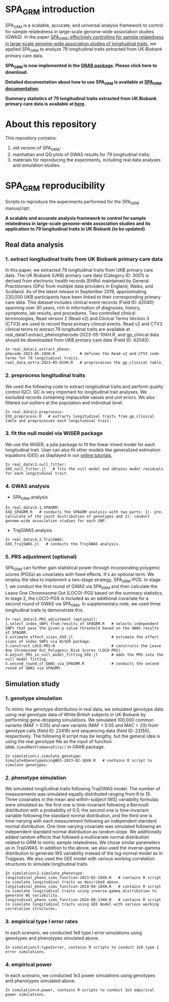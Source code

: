 # SPA<sub>GRM</sub> introduction

SPA<sub>GRM</sub> is a scalable, accurate, and universal analysis framework to control for sample relatedness in large-scale genome-wide association studies (GWAS). In the paper [SPA<sub>GRM</sub>: effectively controlling for sample relatedness in large-scale genome-wide association studies of longitudinal traits](https://www.nature.com/articles/s41467-025-56669-1), we applied SPA<sub>GRM</sub> to analyze 79 longitudinal traits extracted from UK Biobank primary care data.

**SPA<sub>GRM</sub> is now implemented in the [GRAB package](https://wenjianbi.github.io/grab.github.io/). Please click here to download.**

**Detailed documentation about how to use SPA<sub>GRM</sub> is available at [SPA<sub>GRM</sub> documentation](https://hexupku.github.io/SPAGRM.github.io/).**

**Summary statistics of 79 longitudinal traits extracted from UK Biobank primary care data is available at [here](https://zenodo.org/records/14633793).**

# About this repository

This repository contains: 
1) old version of SPA<sub>GRM</sub>;
2) manhattan and QQ plots of GWAS results for 79 longitudinal traits;
3) materials for reproducing the experiments, including real data analyses and simulation studies.

# SPA<sub>GRM</sub> reproducibility

Scripts to reproduce the experiments performed for the SPA<sub>GRM</sub> manuscript:

**A scalable and accurate analysis framework to control for sample relatedness in large-scale genome-wide association studies and its application to 79 longitudinal traits in UK Biobank (to be updated)**

## Real data analysis
### 1. extract longitudinal traits from UK Biobank primary care data

In this paper, we extracted 79 longitudinal traits from UKB primary care data. The UK Biobank (UKB) primary care data (Category ID: 3001) is derived from electronic health records (EHRs) maintained by General Practitioners (GPs) from multiple data providers in England, Wales, and Scotland. As of the latest release in September 2019, approximating 230,000 UKB participants have been linked to their corresponding primary care data. This dataset includes clinical event records (Field ID: 42040) spanning over 30 years, rich in information of diagnoses, history, symptoms, lab results, and procedures. Two controlled clinical terminologies, Read version 2 (Read v2) and Clinical Terms Version 3 (CTV3) are used to record these primary clinical events. Read v2 and CTV3 clinical terms to extract 79 longitudinal traits are available at real_data\1.extract_pheno\phecode-2023-05-10XH.R, and gp_clinical data should be downloaded from UKB primary care data (Field ID: 42040).

```
In real_data\1.extract_pheno:
phecode-2023-05-10XH.R           # defines the Read v2 and CTV3 code terms for 79 longitudinal traits.
real_data_extra-2023-05-01XH.R   # preprocesses the gp_clinical table.
```

### 2. preprocess longitudinal traits

We used the following code to extract longitudinal traits and perform quality control (QC). QC is very important for longitudinal trait analyses. We excluded records containing implausible values and unit errors. We also filtered out outliers at the population and individual level.

```
In real_data\2.preprocess:
XXX_preprocess.R   # extracts longitudinal traits from gp_clinical table and preprocesses each longitudinal trait.
```

### 3. fit the null model via WiSER package

We use the WiSER, a julia package to fit the linear mixed model for each longitudinal trait. User can also fit other models like generalized estimation equations (GEE) as diaplayed in our [online tutorials](https://hexupku.github.io/SPAGRM.github.io/).

```
In real_data\3.null_fitter:
XXX_null_fitter.jl   # fits the null model and obtains model residuals for each longitudinal trait.
```

### 4. GWAS analysis
- SPA<sub>GRM</sub> analysis 
```
In real_data\4.1.SPAGRM:
XXX_SPAGRM.R   # conducts the SPAGRM analysis with two parts: 1). pre-calculate of the joint distribution of genotypes and 2). conduct genome-wide association studies for each SNP.
```
- TrajGWAS analysis
```
In real_data\4.2.TrajGWAS:
XXX_TrajGWAS.jl   # conducts the TrajGWAS analysis.
```

### 5. PRS adjustment (optional)

SPA<sub>GRM</sub> can further gain statistical power through incorporating polygenic scores (PGSs) as covariates with fixed effects. It's an optional term. We employ the idea to implement a two-stage strategy, SPA<sub>GRM</sub>-PGS. In stage 1, we conduct the first round of GWAS via SPA<sub>GRM</sub> and then calculate the Leave One Chromosome Out (LOCO)-PGS based on the summary statistics. In stage 2, the LOCO-PGS is included as an additional covariate for a second round of GWAS via SPA<sub>GRM</sub>. In supplementary note, we used three longitudinal traits to demonstrate this.

```
In real_data\5.PRS_adjustment (optional):
1.select_index_SNPs_from_results_of_SPAGRM.R   # selects independent SNPs that pass the given p value threshold based on the GWAS results of SPAGRM.
2.estimate_effect_sizes_XXX.jl                 # estimate the effect sizes of index SNPs via WiSER package.
3.construct_LOCO-PRS.R                         # constructs the Leave One Chromosome Out Polygenic Risk Scores (LOCO-PRS).
4.adjust_PRS_in_null_model_fitting_XXX.jl      # adds the PRS into the null model fitting.
5.second_round_of_GWAS_via_SPAGRM.R            # conducts the second round of GWAS via SPAGRM.
```

## Simulation study

### 1. genotype simulation

To mimic the genotype distribution in real data, we simulated genotype data using real genotype data of White British subjects in UK Biobank by performing gene-dropping simulations. We simulated 100,000 common variants (MAF > 0.05) and rare variants (MAF < 0.05 and MAC > 20) from genotype calls (field ID: 22418) and sequencing data (field ID: 23155), respectively. The following R script may be lengthy, but the general idea is using the real genotype file as the input of function `GRAB.SimuGMatFromGenoFile()` in GRAB package.

```
In simulation\1.simulate_genotype:
SimulatedGenotypeUsingWES-2023-02-16XH.R   # contains R script to simulate genotypes.
```

### 2. phenotype simulation

We simulated longitudinal traits following TrajGWAS model. The number of measurements was simulated equally distributed ranging from 6 to 15. Three covariates in the mean and within-subject (WS) variability formulas were simulated as: the first one is time-invariant following a Bernoulli distribution with a probability of 0.5; the second one is time-invariant variable following the standard normal distribution, and the third one is time-varying with each measurement following an independent standard normal distribution. One time-varying covariate was simulated following an independent standard normal distribution as random slope. We additionally added random effects that followed a multivariate normal distribution related to GRM to mimic sample relatedness. We chose similar parameters as in TrajGWAS. In addition to the above, we also used the inverse-gamma distribution to generate WS variability instead of the log-normal model as in Trajgwas. We also used the GEE model with various working correlation structures to simulate longitudinal traits.

```
In simulation\2.simulate_phenotype:
longitudinal_pheno_simu_function-2023-02-16XH.R   # contains R script to simulate longitudinal traits as described above.
longitudinal_pheno_simu_function-2024-04-16XH.R   # contains R script to simulate longitudinal traits using inverse-gamma distribution to generate WS variability.
longitudinal_pheno_simu_function-2024-08-13XH.R   # contains R script to simulate longitudinal traits using GEE model with various working correlation structures.
```

### 3. empirical type I error rates

In each scenario, we conducted 1e9 type I error simulations using genotypes and phenotypes simulated above. 

```
In simulation\3.typeIerror, contains R scripts to conduct 1e9 type I error simulations.
```

### 4. empirical power

In each scenario, we conducted 1e3 power simulations using genotypes and phenotypes simulated above. 

```
In simulation\4.power, contains R scripts to conduct 1e3 empirical power simulations.
```
